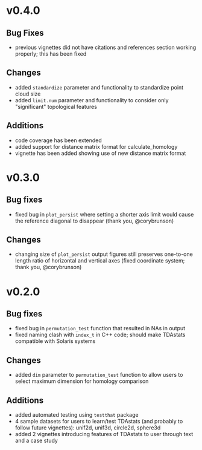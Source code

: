 # v0.4.0

## Bug Fixes

* previous vignettes did not have citations and references section working properly; this has been fixed

## Changes

* added `standardize` parameter and functionality to standardize point cloud size
* added `limit.num` parameter and functionality to consider only "significant" topological features

## Additions

* code coverage has been extended
* added support for distance matrix format for calculate_homology
* vignette has been added showing use of new distance matrix format

# v0.3.0

## Bug fixes

* fixed bug in `plot_persist` where setting a shorter axis limit would cause the reference diagonal to disappear (thank you, @corybrunson)

## Changes

* changing size of `plot_persist` output figures still preserves one-to-one length ratio of horizontal and vertical axes (fixed coordinate system; thank you, @corybrunson)

# v0.2.0

## Bug fixes

* fixed bug in `permutation_test` function that resulted in NAs in output
* fixed naming clash with `index_t` in C++ code; should make TDAstats compatible with Solaris systems

## Changes

* added `dim` parameter to `permutation_test` function to allow users to select maximum dimension for homology comparison

## Additions

* added automated testing using `testthat` package
* 4 sample datasets for users to learn/test TDAstats (and probably to follow future vignettes): unif2d, unif3d, circle2d, sphere3d
* added 2 vignettes introducing features of TDAstats to user through text and a case study
